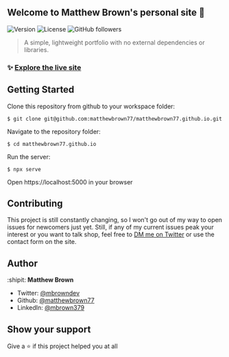 ## Welcome to Matthew Brown's personal site :wave:
![Version](https://img.shields.io/badge/version-1.0.0-green.svg?cacheSeconds=2592000)
![License](https://img.shields.io/badge/License-MIT-yellow.svg)
![GitHub followers](https://img.shields.io/github/followers/matthewbrown77?label=Follow&style=social)

>  A simple, lightweight portfolio with no external dependencies or libraries. 

### :sparkles: [Explore the live site](https://matthewbrown77.github.io)

## Getting Started
Clone this repository from github to your workspace folder:
```
$ git clone git@github.com:matthewbrown77/matthewbrown77.github.io.git
```

Navigate to the repository folder:
```
$ cd matthewbrown77.github.io
```

Run the server:
```
$ npx serve
```

Open https://localhost:5000 in your browser

## Contributing
This project is still constantly changing, so I won't go out of my way to open issues for newcomers just yet. Still, if any of my current issues peak your interest or you want to talk shop, feel free to [DM me on Twitter](https://twitter.com/mbrowndev) or use the contact form on the site.

## Author
:shipit: **Matthew Brown**
* Twitter: [@mbrowndev](https://twitter.com/mbrowndev)
* Github: [@matthewbrown77](https://github.com/matthewbrown77)
* LinkedIn: [@mbrown379](https://linkedin.com/in/mbrown379)

## Show your support
Give a :star: if this project helped you at all